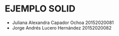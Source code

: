 # EJEMPLO SOLID

* Juliana Alexandra Capador Ochoa 20152020081
* Jorge Andrés Lucero Hernández 20152020082
